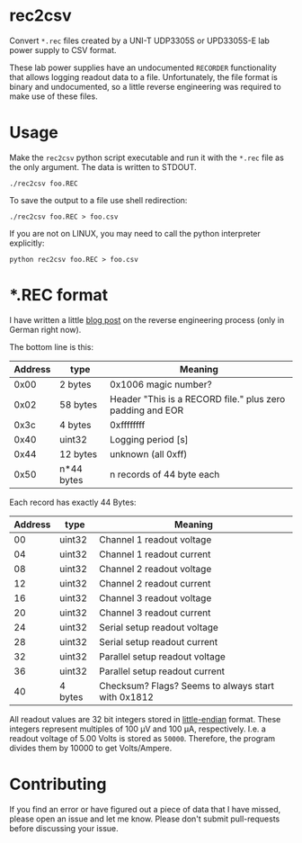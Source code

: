 # rec2csv

Convert `*.rec` files created by a UNI-T UDP3305S or UPD3305S-E lab power supply to
CSV format.

These lab power supplies have an undocumented `RECORDER` functionality that
allows logging readout data to a file. Unfortunately, the file format is binary
and undocumented, so a little reverse engineering was required to make use of
these files.

# Usage

Make the `rec2csv` python script executable and run it with the `*.rec` file as
the only argument.  The data is written to STDOUT.

    ./rec2csv foo.REC

To save the output to a file use shell redirection:

    ./rec2csv foo.REC > foo.csv

If you are not on LINUX, you may need to call the python interpreter explicitly:
    
    python rec2csv foo.REC > foo.csv


# *.REC format

I have written a little [blog
post](https://techbotch.org/blog/udp3305s-recordings/index.html#udp3305s-recordings)
on the reverse engineering process (only in German right now).

The bottom line is this:

| Address | type        | Meaning                                                     |
|---------|-------------|-------------------------------------------------------------|
| 0x00    | 2 bytes     | 0x1006 magic number?                                        |
| 0x02    | 58 bytes    | Header "This is a RECORD file." plus zero padding and EOR   |
| 0x3c    | 4 bytes     | 0xffffffff                                                  |
| 0x40    | uint32      | Logging period [s]                                          |
| 0x44    | 12 bytes    | unknown (all 0xff)                                          |
| 0x50    | n*44 bytes  | n records of 44 byte each                                   |

Each record has exactly 44 Bytes:

| Address | type    | Meaning                                                     |
|---------|---------|-------------------------------------------------------------|
| 00      | uint32  | Channel 1 readout voltage                                   |
| 04      | uint32  | Channel 1 readout current                                   |
| 08      | uint32  | Channel 2 readout voltage                                   |
| 12      | uint32  | Channel 2 readout current                                   |
| 16      | uint32  | Channel 3 readout voltage                                   |
| 20      | uint32  | Channel 3 readout current                                   |
| 24      | uint32  | Serial setup readout voltage                                |
| 28      | uint32  | Serial setup readout current                                |
| 32      | uint32  | Parallel setup readout voltage                              |
| 36      | uint32  | Parallel setup readout current                              |
| 40      | 4 bytes | Checksum? Flags? Seems to always start with 0x1812          |


All readout values are 32 bit integers stored in
[little-endian](https://en.wikipedia.org/wiki/Endianness) format. These
integers represent multiples of 100 µV and 100 µA, respectively. I.e. a readout
voltage of 5.00 Volts is stored as `50000`. Therefore, the program divides them
by 10000 to get Volts/Ampere.


# Contributing

If you find an error or have figured out a piece of data that I have missed,
please open an issue and let me know. Please don't submit pull-requests before
discussing your issue.
